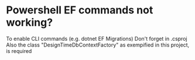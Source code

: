 ﻿Powershell EF commands not working?
==========================================

To enable CLI commands (e.g. dotnet EF Migrations)  Don't forget     <DotNetCliToolReference Include="Microsoft.EntityFrameworkCore.Tools.DotNet" Version="2.0.0" /> in .csproj
Also the class "DesignTimeDbContextFactory" as exempified in this project, is required